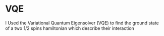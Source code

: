 # VQE
I Used the Variational Quantum Eigensolver (VQE) to find the ground state of a two 1/2 spins hamiltonian which describe their interaction
